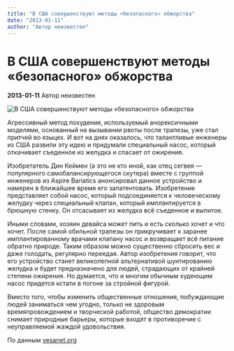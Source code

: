 ```yaml
---
title: "В США совершенствуют методы «безопасного» обжорства"
date: "2013-01-11"
author: "Автор неизвестен"
---
```


# В США совершенствуют методы «безопасного» обжорства

**2013-01-11** Автор неизвестен

![В США совершенствуют методы «безопасного» обжорства](http://image.subscribe.ru/list/digest/health/im_20130109183434_4956.jpg)

Агрессивный метод похудения, используемый анорексичными моделями, основанный на вызывании рвоты после трапезы, уже стал притчей во языцех. И вот на днях оказалось, что талантливые инженеры из США развили эту идею и придумали специальный насос, который откачивает съеденное из желудка и спасает от ожирения.

Изобретатель Дин Кеймен (а это не кто иной, как отец сегвея — популярного самобалансирующегося скутера) вместе с группой инженеров из Aspire Bariatics анонсировал данное устройство и намерен в ближайшее время его запатентовать. Изобретение представляет собой насос, который подсоединяется к человеческому желудку через специальный клапан, который имплантируется в брюшную стенку. Он отсасывает из желудка всё съеденное и выпитое.

Иными словами, хозяин девайса может пить и есть сколько хочет и что хочет. После самой обильной трапезы он прикручивает к заранее имплантированному врачами клапану насос и возвращает всё питание обратно природе. Таким образом можно существенно сбросить вес и даже голодать, регулярно переедая. Автор изобретения говорит, что его устройство станет великолепной альтернативой шунтированию желудка и будет предназначено для людей, страдающих от крайней степени ожирения. Но думается, что и многим обычным худеющим насос придется кстати в погоне за стройной фигурой.

Вместо того, чтобы изменить общественные отношения, побуждающие людей заниматься чем угодно, только не здоровым времяпровождением и творческой работой, общество демократии снимает природные барьеры, которые входят в противоречие с неуправляемой жаждой удовольствия.

По данным [vesanet.org](http://vesanet.org/669-izobreten-nasos-otkachivayuschiy-sedennoe-iz-zheludka.html)
